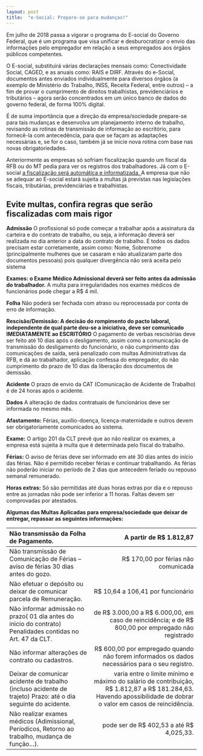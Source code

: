 ```yaml
---
layout: post
title:  "e-Social: Prepare-se para mudanças!"
---
```


Em julho de 2018 passa a vigorar o programa do E-social do Governo Federal, que é um programa que visa unificar e desburocratizar o envio das informações pelo empregador em relação a seus empregados aos órgãos públicos competentes.

O E-social, substituirá várias declarações mensais como: Conectividade Social, CAGED, e as anuais como: RAIS e DIRF. Através do e-Social, documentos antes enviados individualmente para diversos órgãos (a exemplo de Ministério do Trabalho, INSS, Receita Federal, entre outros) – a fim de provar o cumprimento de direitos trabalhistas, previdenciários e tributários – agora serão concentrados em um único banco de dados do governo federal, de forma 100% digital.

É de suma importância que a direção da empresa/sociedade prepare-se para tais mudanças e desenvolva um planejamento interno de trabalho, revisando as rotinas de transmissão de informação ao escritório, para fornecê-la com antecedência, para que se façam as adaptações necessárias e, se for o caso, também já se inicie nova rotina com base nas novas obrigatoriedades.

Anteriormente as empresas só sofriam fiscalização quando um fiscal da RFB ou do MT pedia para ver os registros dos trabalhadores. Já com o E-social <u> a fiscalização será automática e informatizada. </u> A empresa que não se adequar ao E-social estará sujeita a multas já previstas nas legislações fiscais, tributárias, previdenciárias e trabalhistas.

## Evite multas, confira regras que serão fiscalizadas com mais rigor

**Admissão** O profissional só pode começar a trabalhar após a assinatura da carteira e do contrato de trabalho, ou seja, a informação deverá ser realizada no dia anterior a data do contrato de trabalho. E todos os dados precisam estar corretamente, assim como: Nome, Sobrenome (principalmente mulheres que se casaram e não atualizaram parte dos documentos pessoais) pois qualquer divergência não será aceita pelo sistema

**Exames: o Exame Médico Admissional deverá ser feito antes da admissão do trabalhador.** A multa para irregularidades nos exames médicos de funcionários pode chegar a R$ 4 mil.

**Folha** Não poderá ser fechada com atraso ou reprocessada por conta de erro de informação.

**Rescisão/Demissão: A decisão do rompimento do pacto laboral, independente de qual parte deu-se a iniciativa, deve ser comunicado IMEDIATAMENTE ao ESCRITÓRIO** O pagamento de verbas rescisórias deve ser feito até 10 dias após o desligamento, assim como a comunicação de transmissão do desligamento do funcionário, o não cumprimento das comunicações de saída, será penalizado com multas Administrativas da RFB, e dá ao trabalhador, aplicação confessa do empregador, do não cumprimento do prazo de 10 dias da liberação dos documentos de demissão.

**Acidente** O prazo de envio da CAT (Comunicação de Acidente de Trabalho) é de 24 horas após o acidente.

**Dados** A alteração de dados contratuais de funcionários deve ser informada no mesmo mês.

**Afastamento:** Férias, auxílio-doença, licença-maternidade e outros devem ser obrigatoriamente comunicados ao sistema.

**Exame:** O artigo 201 da CLT prevê que ao não realizar os exames, a empresa está sujeita à multa que é determinada pelo fiscal do trabalho.

**Férias:**  O aviso de férias deve ser informado em até 30 dias antes do início das férias. Não é permitido receber férias e continuar trabalhando. As férias não poderão iniciar no período de 2 dias que antecedem feriado ou repouso semanal remunerado.

**Horas extras:**  Só são permitidas até duas horas extras por dia e o repouso entre as jornadas não pode ser inferior a 11 horas. Faltas devem ser comprovadas por atestados.

**Algumas das Multas Aplicadas para empresa/sociedade que deixar de entregar, repassar as seguintes informações:**

Não transmissão da Folha de Pagamento. | A partir de R$ 1.812,87
:--------- | ------:
Não transmissão de Comunicação de Férias – aviso de férias 30 dias antes do gozo.	| R$ 170,00 por férias não comunicada
Não efetuar o depósito ou deixar de comunicar parcela de Remuneração.	 | R$ 10,64 a 106,41 por funcionário
Não informar admissão no prazo( 01 dia antes do inicio do contrato) Penalidades contidas no Art. 47 da CLT.	 | de R$ 3.000,00 a R$ 6.000,00, em caso de reincidência; e de R$ 800,00 por empregado não registrado
Não informar alterações de contrato ou cadastros.	 | R$ 600,00 por empregado quando não forem informados os dados necessários para o seu registro.
Deixar de comunicar acidente de trabalho (incluso acidente de trajeto) Prazo: até o dia seguinte do acidente. | varia entre o limite mínimo e máximo do salário de contribuição, R$ 1.812,87 a R$ 181.284,63. Havendo apossibilidade de dobrar o valor em casos de reincidência.
Não realizar exames médicos (Adimissional, Períodicos, Retorno ao trabalho, mudança de função…). | pode ser de R$ 402,53 a até R$ 4,025,33.
